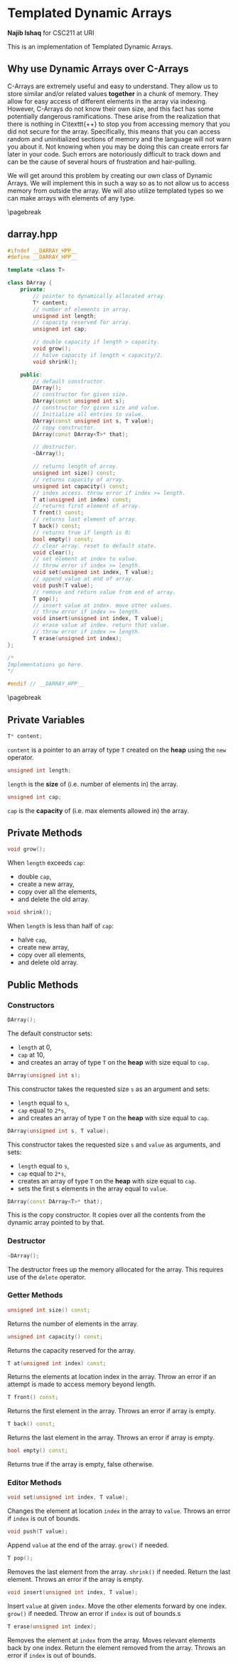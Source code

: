 # Templated Dynamic Arrays

**Najib Ishaq** for CSC211 at URI

This is an implementation of Templated Dynamic Arrays.

## Why use Dynamic Arrays over C-Arrays

C-Arrays are extremely useful and easy to understand. They allow us to store similar and/or related values **together** in a chunk of memory. They allow for easy access of different elements in the array via indexing. However, C-Arrays do not know their own size, and this fact has some potentially dangerous ramifications. These arise from the realization that there is nothing in C\texttt{++} to stop you from accessing memory that you did not secure for the array. Specifically, this means that you can access random and uninitialized sections of memory and the language will not warn you about it. Not knowing when you may be doing this can create errors far later in your code. Such errors are notoriously difficult to track down and can be the cause of several hours of frustration and hair-pulling.

We will get around this problem by creating our own class of Dynamic Arrays. We will implement this in such a way so as to not allow us to access memory from outside the array. We will also utilize templated types so we can make arrays with elements of any type.

\pagebreak

## darray.hpp

```c++
#ifndef __DARRAY_HPP__
#define __DARRAY_HPP__

template <class T>

class DArray {
    private:
        // pointer to dynamically allocated array.
        T* content;
        // number of elements in array.
        unsigned int length;
        // capacity reserved for array.
        unsigned int cap;

        // double capacity if length > capacity.
        void grow();
        // halve capacity if length < capacity/2.
        void shrink();

    public:
        // default constructor.
        DArray();
        // constructor for given size.
        DArray(const unsigned int s);
        // constructor for given size and value.
        // Initialize all entries to value.
        DArray(const unsigned int s, T value);
        // copy constructor.
        DArray(const DArray<T>* that);

        // destructor.
        ~DArray();

        // returns length of array.
        unsigned int size() const;
        // returns capacity of array.
        unsigned int capacity() const;
        // index access. throw error if index >= length.
        T at(unsigned int index) const;
        // returns first element of array.
        T front() const;
        // returns last element of array.
        T back() const;
        // returns true if length is 0;
        bool empty() const;
        // clear array. reset to default state.
        void clear();
        // set element at index to value.
        // throw error if index >= length.
        void set(unsigned int index, T value);
        // append value at end of array.
        void push(T value);
        // remove and return value from end of array.
        T pop();
        // insert value at index. move other values.
        // throw error if index >= length.
        void insert(unsigned int index, T value);
        // erase value at index. return that value.
        // throw error if index >= length.
        T erase(unsigned int index);
};

/*
Implementations go here.
*/

#endif // __DARRAY_HPP__
```

\pagebreak

## Private Variables

```c++
T* content;
```

`content` is a pointer to an array of type `T` created on the **heap** using the `new` operator.

```c++
unsigned int length;
```

`length` is the **size** of (i.e. number of elements in) the array.

```c++
unsigned int cap;
```

`cap` is the **capacity** of (i.e. max elements allowed in) the array.

## Private Methods

```c++
void grow();
```

When `length` exceeds `cap`:

* double `cap`,
* create a new array,
* copy over all the elements,
* and delete the old array.

```c++
void shrink();
```

When `length` is less than half of `cap`:

* halve `cap`,
* create new array,
* copy over all elements,
* and delete old array.

## Public Methods

### Constructors

```c++
DArray();
```

The default constructor sets:

* `length` at 0,
* `cap` at 10,
* and creates an array of type `T` on the **heap** with size equal to `cap`.

```c++
DArray(unsigned int s);
```

This constructor takes the requested size `s` as an argument and sets:

* `length` equal to `s`,
* `cap` equal to `2*s`,
* and creates an array of type `T` on the **heap** with size equal to `cap`.

```c++
DArray(unsigned int s, T value);
```

This constructor takes the requested size `s` and `value` as arguments, and sets:

* `length` equal to `s`,
* `cap` equal to `2*s`,
* creates an array of type `T` on the **heap** with size equal to `cap`.
* sets the first s elements in the array equal to `value`.

```c++
DArray(const DArray<T>* that);
```

This is the copy constructor. It copies over all the contents from the dynamic array pointed to by that.

### Destructor

```c++
~DArray();
```

The destructor frees up the memory alllocated for the array. This requires use of the `delete` operator.

### Getter Methods

```c++
unsigned int size() const;
```

Returns the number of elements in the array.

```c++
unsigned int capacity() const;
```

Returns the capacity reserved for the array.

```c++
T at(unsigned int index) const;
```

Returns the elements at location index in the array. Throw an error if an attempt is made to access memory beyond length.

```c++
T front() const;
```

Returns the first element in the array. Throws an error if array is empty.

```c++
T back() const;
```

Returns the last element in the array. Throws an error if array is empty.

```c++
bool empty() const;
```

Returns true if the array is empty, false otherwise.

### Editor Methods

```c++
void set(unsigned int index, T value);
```

Changes the element at location `index` in the array to `value`. Throws an error if `index` is out of bounds.

```c++
void push(T value);
```

Append `value` at the end of the array. `grow()` if needed.

```c++
T pop();
```

Removes the last element from the array. `shrink()` if needed. Return the last element. Throws an error if the array is empty.

```c++
void insert(unsigned int index, T value);
```

Insert `value` at given `index`. Move the other elements forward by one index. `grow()` if needed. Throw an error if `index` is out of bounds.s

```c++
T erase(unsigned int index);
```

Removes the element at `index` from the array. Moves relevant elements back by one index. Return the element removed from the array. Throws an error if `index` is out of bounds.
